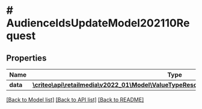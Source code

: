 # # AudienceIdsUpdateModel202110Request

## Properties

Name | Type | Description | Notes
------------ | ------------- | ------------- | -------------
**data** | [**\criteo\api\retailmedia\v2022_01\Model\ValueTypeResourceOfAudienceIdsUpdateModel202110**](ValueTypeResourceOfAudienceIdsUpdateModel202110.md) |  | [optional]

[[Back to Model list]](../../README.md#models) [[Back to API list]](../../README.md#endpoints) [[Back to README]](../../README.md)

